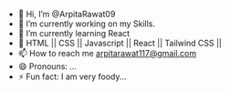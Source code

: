 - 👋 Hi, I’m @ArpitaRawat09
- 👀 I’m currently working on my Skills.
- 🌱 I’m currently learning React
- 💞️ HTML || CSS || Javascript || React || Tailwind CSS || 
- 📫 How to reach me arpitarawat117@gmail.com
- 😄 Pronouns: ...
- ⚡ Fun fact: I am very foody...

<!---
ArpitaRawat09/ArpitaRawat09 is a ✨ special ✨ repository because its `README.md` (this file) appears on your GitHub profile.
You can click the Preview link to take a look at your changes.
--->
